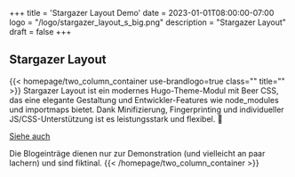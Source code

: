 +++
title = 'Stargazer Layout Demo'
date = 2023-01-01T08:00:00-07:00
logo = "/logo/stargazer_layout_s_big.png"
description = "Stargazer Layout"
draft = false
+++

## Stargazer Layout


{{< homepage/two_column_container  use-brandlogo=true class="" title="" >}}
Stargazer Layout ist ein modernes Hugo-Theme-Modul mit Beer CSS, das eine elegante Gestaltung und Entwickler-Features wie node_modules und importmaps bietet. Dank Minifizierung, Fingerprinting und individueller JS/CSS-Unterstützung ist es leistungsstark und flexibel. 🚀

[Siehe auch](https://github.com/Blackstareye/stargazer-layout)

Die Blogeinträge dienen nur zur Demonstration (und vielleicht an paar lachern) und sind fiktinal.
{{< /homepage/two_column_container >}}